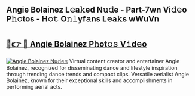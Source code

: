 ## Angie Bolainez L𝚎a𝚔ed N𝚞𝚍e - Part-7wn Vi𝚍𝚎o P𝚑𝚘tos - H𝚘𝚝 O𝚗𝚕yf𝚊ns L𝚎a𝚔s wWuVn

# <h2><a href="http://kfe85x.oniu.top/?m=Angie+Bolainez">🔗👉 🔴 Angie Bolainez P𝚑ot𝚘𝚜 V𝚒d𝚎o</a></h2>

[![Angie Bolainez Nu𝚍e𝚜](https://i.imgur.com/0qMVB7G.gif)](http://kfe85x.oniu.top/?m=Angie+Bolainez)
Virtual content creator and entertainer Angie Bolainez, recognized for disseminating dance and lifestyle inspiration through trending dance trends and compact clips. Versatile aerialist Angie Bolainez, known for their exceptional skills and accomplishments in performing aerial acts.  

